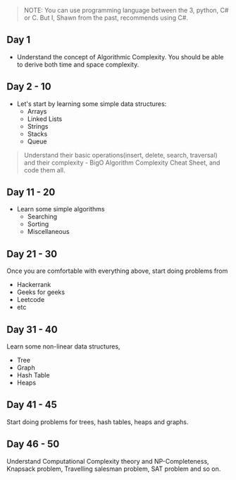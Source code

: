 > NOTE: You can use programming language between the 3, python, C# or C. But I, Shawn from the past, recommends using C#.

## Day 1
- Understand the concept of Algorithmic Complexity. You should be able to derive both time and space complexity.

## Day 2 - 10
- Let's start by learning some simple data structures:
	- Arrays
	- Linked Lists
	- Strings
	- Stacks
	- Queue
> Understand their basic operations(insert, delete, search, traversal) and their complexity - BigO Algorithm Complexity Cheat Sheet, and code them all.

## Day 11 - 20
- Learn some simple algorithms
	- Searching 
	- Sorting
	- Miscellaneous

## Day 21 - 30
Once you are comfortable with everything above, start doing problems from
- Hackerrank
- Geeks for geeks
- Leetcode
- etc

## Day 31 - 40
Learn some non-linear data structures,
- Tree
- Graph
- Hash Table
- Heaps

## Day 41 - 45
Start doing problems for trees, hash tables, heaps and graphs.

## Day 46 - 50
Understand Computational Complexity theory and NP-Completeness, Knapsack problem, Travelling salesman problem, SAT problem and so on.